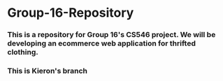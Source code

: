 # Group-16-Repository
### This is a repository for Group 16's CS546 project. We will be developing an ecommerce web application for thrifted clothing.

### This is Kieron's branch